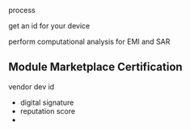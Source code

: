 process

get an id for your device

perform computational analysis for EMI and SAR



## Module Marketplace Certification

vendor dev id

* digital signature 
* reputation score
* 
